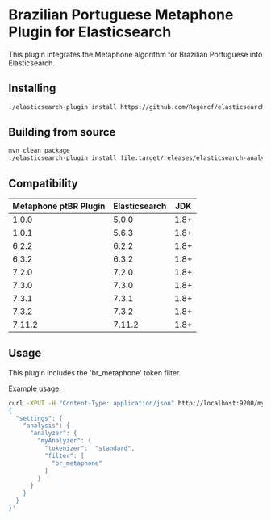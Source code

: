 Brazilian Portuguese Metaphone Plugin for Elasticsearch
========================================

This plugin integrates the Metaphone algorithm for Brazilian Portuguese into Elasticsearch.

## Installing

```sh
./elasticsearch-plugin install https://github.com/Rogercf/elasticsearch-analysis-metaphone_ptBR/blob/master/dist/elasticsearch-analysis-metaphone_ptBR-7.11.2.zip
```

## Building from source

```bash
mvn clean package
./elasticsearch-plugin install file:target/releases/elasticsearch-analysis-metaphone_ptBR-7.11.2.zip
```

## Compatibility

|Metaphone ptBR Plugin|Elasticsearch|JDK
|---|---|---|
| 1.0.0|5.0.0|1.8+|
| 1.0.1|5.6.3|1.8+|
| 6.2.2|6.2.2|1.8+|
| 6.3.2|6.3.2|1.8+|
| 7.2.0|7.2.0|1.8+|
| 7.3.0|7.3.0|1.8+|
| 7.3.1|7.3.1|1.8+|
| 7.3.2|7.3.2|1.8+|
| 7.11.2|7.11.2|1.8+|

## Usage

This plugin includes the 'br_metaphone' token filter. 

Example usage:

```bash
curl -XPUT -H "Content-Type: application/json" http://localhost:9200/myIndex -d '
{
  "settings": {
    "analysis": {
      "analyzer": {
        "myAnalyzer": {
          "tokenizer":  "standard",
          "filter": [
            "br_metaphone"
          ]
        }
      }
    }
  }
}'
```
